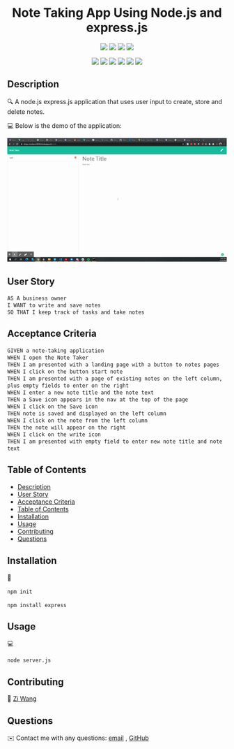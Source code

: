 <h1 align="center">Note Taking App Using Node.js and express.js</h1>
  
<p align="center">
    <img src="https://img.shields.io/github/repo-size/ZiWang55/Note_Taker_App" />
    <img src="https://img.shields.io/github/languages/top/ZiWang55/Note_Taker_App"  />
    <img src="https://img.shields.io/github/issues/ZiWang55/Note_Taker_App" />
    <img src="https://img.shields.io/github/last-commit/ZiWang55/Note_Taker_App" >
</p>
  
<p align="center">
    <img src="https://img.shields.io/badge/Javascript-yellow" />
    <img src="https://img.shields.io/badge/jQuery-blue"  />
    <img src="https://img.shields.io/badge/-node.js-green" />
    <img src="https://img.shields.io/badge/-express-red" >
    <img src="https://img.shields.io/badge/-jest-lightgrey" />
    <img src="https://img.shields.io/badge/-json-orange" />
</p>
   
## Description

🔍 A node.js express.js application that uses user input to create, store and delete notes.

💻 Below is the demo of the application:

![Note Taker App](./src/notetakerdemo.gif)

## User Story

```
AS A business owner
I WANT to write and save notes
SO THAT I keep track of tasks and take notes
```

## Acceptance Criteria

```
GIVEN a note-taking application
WHEN I open the Note Taker
THEN I am presented with a landing page with a button to notes pages
WHEN I click on the button start note
THEN I am presented with a page of existing notes on the left column, plus empty fields to enter on the right
WHEN I enter a new note title and the note text
THEN a Save icon appears in the nav at the top of the page
WHEN I click on the Save icon
THEN note is saved and displayed on the left column
WHEN I click on the note from the left column
THEN the note will appear on the right
WHEN I click on the write icon
THEN I am presented with empty field to enter new note title and note text
```

## Table of Contents

- [Description](#description)
- [User Story](#user-story)
- [Acceptance Criteria](#acceptance-criteria)
- [Table of Contents](#table-of-contents)
- [Installation](#installation)
- [Usage](#usage)
- [Contributing](#contributing)
- [Questions](#questions)

## Installation

💾

`npm init`

`npm install express`

## Usage

💻

`node server.js`

## Contributing

👨 [Zi Wang](https://github.com/ZiWang55)

## Questions

✉️ Contact me with any questions: [email](mailto:ziwang55@gmail.com) , [GitHub](https://github.com/ZiWang55)<br />
